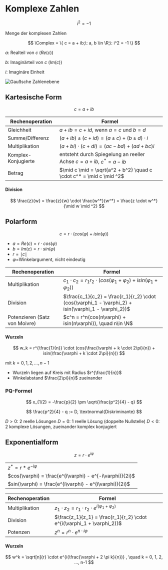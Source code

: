 # Komplexe Zahlen

$$
 i^2 = -1
$$

Menge der komplexen Zahlen

$$
 \Complex = \{ c = a + ib;\: a, b \in \R;\: i^2 = -1 \}
$$

$a$: Realteil von $c$ ($Re(c)$)

$b$: Imaginärteil von $c$ ($Im(c)$)

$i$: Imaginäre Einheit

![Gaußsche Zahlenebene](https://upload.wikimedia.org/wikipedia/commons/9/95/Gau%C3%9Fsche_Zahlenebene.svg)

## Kartesische Form

$$
 c = a + ib
$$

| Rechenoperation     | Formel                                                              |
| ------------------- | ------------------------------------------------------------------- |
| Gleichheit          | $a + ib = c + id$, wenn $a=c$ und $b=d$                             |
| Summe/Differenz     | $(a+ib) \pm (c+id) = (a\pm c) + (b\pm d) \cdot i$                   |
| Multiplikation      | $(a+bi) \cdot (c+di) = (ac-bd) + (ad + bc)i$                        |
| Komplex-Konjugierte | entsteht durch Spiegelung an reeller Achse $c = a+ib$, $c^*=a-ib$   |
| Betrag              | $\mid c \mid = \sqrt{a^2 + b^2} \quad c \cdot c^* = \mid c \mid ^2$ |

#### Division

$$
    \frac{z}{w} = \frac{z}{w} \cdot \frac{w^*}{w^*} = \frac{z \cdot w^*}{\mid w \mid ^2}
$$

## Polarform

$$
 c = r \cdot (cos(\varphi) + isin(\varphi))
$$

- $a = Re(c) = r \cdot cos(\varphi)$
- $b = Im(c) = r \cdot sin(\varphi)$
- $r = \mid c \mid$
- $\varphi =$Winkelargument, nicht eindeutig

| Rechenoperation               | Formel                                                                                               |
| ----------------------------- | ---------------------------------------------------------------------------------------------------- |
| Multiplikation                | $c_1 \cdot c_2 = r_1 r_2 \cdot (cos(\varphi_1 + \varphi_2) + isin(\varphi_1 + \varphi_2))$           |
| Division                      | $\frac{c_1}{c_2} = \frac{r_1}{r_2} \cdot (cos(\varphi_1 - \varphi_2) + isin(\varphi_1 - \varphi_2))$ |
| Potenzieren (Satz von Moivre) | $c^n = r^n(cos(n\varphi) + isin(n\varphi)), \quad n\in \N$                                           |

#### Wurzeln

$$
 w_k = r^{\frac{1}{n}} \cdot (cos(\frac{\varphi + k \cdot 2\pi}{n}) + isin(\frac{\varphi + k \cdot 2\pi}{n}))
$$

mit $k = 0, 1, 2, ..., n - 1$

- Wurzeln liegen auf Kreis mit Radius $r^{\frac{1}{n}}$
- Winkelabstand $\frac{2\pi}{n}$ zueinander

### PQ-Formel

$$
 x_{1/2} = -\frac{p}{2} \pm \sqrt{\frac{p^2}{4} - q}
$$

$$
 \frac{p^2}{4} - q := D, \textnormal{Diskriminante}
$$

$D > 0$: 2 reelle Lösungen
$D = 0$: 1 reelle Lösung (doppelte Nullstelle)
$D < 0$: 2 komplexe Lösungen, zueinander komplex konjugiert

## Exponentialform

$$
 z = r \cdot e^{i\varphi}
$$

|                                                          |
| -------------------------------------------------------- |
| $z^* = r * e^{-i\varphi}$                                |
| $cos(\varphi) = \frac{e^{i\varphi} - e^{-i\varphi}}{2i}$ |
| $sin(\varphi) = \frac{e^{i\varphi} - e^{i\varphi}}{2i}$  |

| Rechenoperation | Formel                                                                 |
| --------------- | ---------------------------------------------------------------------- |
| Multiplikation  | $z_1 \cdot z_2 = r_1 \cdot r_2 \cdot e^{i(\varphi_1 + \varphi_2)}$     |
| Division        | $\frac{z_1}{z_1} = \frac{r_1}{r_2} \cdot e^{i(\varphi_1 + \varphi_2)}$ |
| Potenzen        | $z^n = r^n \cdot e^{n \cdot i\varphi}$                                 |

#### Wurzeln

$$
 w^k = \sqrt[n]{r} \cdot e^{i(\frac{\varphi + 2 \pi k}{n})} , \quad k = 0, 1, 2, ..., n-1
$$

